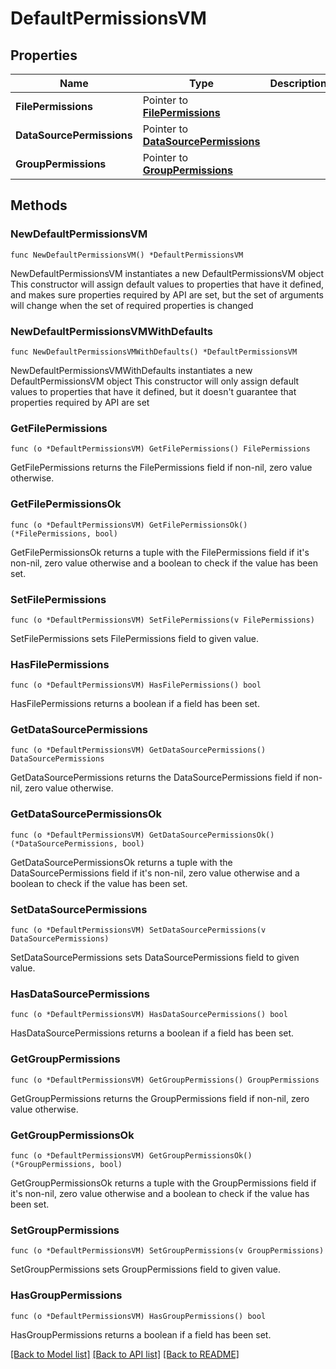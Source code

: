 # DefaultPermissionsVM

## Properties

Name | Type | Description | Notes
------------ | ------------- | ------------- | -------------
**FilePermissions** | Pointer to [**FilePermissions**](FilePermissions.md) |  | [optional] 
**DataSourcePermissions** | Pointer to [**DataSourcePermissions**](DataSourcePermissions.md) |  | [optional] 
**GroupPermissions** | Pointer to [**GroupPermissions**](GroupPermissions.md) |  | [optional] 

## Methods

### NewDefaultPermissionsVM

`func NewDefaultPermissionsVM() *DefaultPermissionsVM`

NewDefaultPermissionsVM instantiates a new DefaultPermissionsVM object
This constructor will assign default values to properties that have it defined,
and makes sure properties required by API are set, but the set of arguments
will change when the set of required properties is changed

### NewDefaultPermissionsVMWithDefaults

`func NewDefaultPermissionsVMWithDefaults() *DefaultPermissionsVM`

NewDefaultPermissionsVMWithDefaults instantiates a new DefaultPermissionsVM object
This constructor will only assign default values to properties that have it defined,
but it doesn't guarantee that properties required by API are set

### GetFilePermissions

`func (o *DefaultPermissionsVM) GetFilePermissions() FilePermissions`

GetFilePermissions returns the FilePermissions field if non-nil, zero value otherwise.

### GetFilePermissionsOk

`func (o *DefaultPermissionsVM) GetFilePermissionsOk() (*FilePermissions, bool)`

GetFilePermissionsOk returns a tuple with the FilePermissions field if it's non-nil, zero value otherwise
and a boolean to check if the value has been set.

### SetFilePermissions

`func (o *DefaultPermissionsVM) SetFilePermissions(v FilePermissions)`

SetFilePermissions sets FilePermissions field to given value.

### HasFilePermissions

`func (o *DefaultPermissionsVM) HasFilePermissions() bool`

HasFilePermissions returns a boolean if a field has been set.

### GetDataSourcePermissions

`func (o *DefaultPermissionsVM) GetDataSourcePermissions() DataSourcePermissions`

GetDataSourcePermissions returns the DataSourcePermissions field if non-nil, zero value otherwise.

### GetDataSourcePermissionsOk

`func (o *DefaultPermissionsVM) GetDataSourcePermissionsOk() (*DataSourcePermissions, bool)`

GetDataSourcePermissionsOk returns a tuple with the DataSourcePermissions field if it's non-nil, zero value otherwise
and a boolean to check if the value has been set.

### SetDataSourcePermissions

`func (o *DefaultPermissionsVM) SetDataSourcePermissions(v DataSourcePermissions)`

SetDataSourcePermissions sets DataSourcePermissions field to given value.

### HasDataSourcePermissions

`func (o *DefaultPermissionsVM) HasDataSourcePermissions() bool`

HasDataSourcePermissions returns a boolean if a field has been set.

### GetGroupPermissions

`func (o *DefaultPermissionsVM) GetGroupPermissions() GroupPermissions`

GetGroupPermissions returns the GroupPermissions field if non-nil, zero value otherwise.

### GetGroupPermissionsOk

`func (o *DefaultPermissionsVM) GetGroupPermissionsOk() (*GroupPermissions, bool)`

GetGroupPermissionsOk returns a tuple with the GroupPermissions field if it's non-nil, zero value otherwise
and a boolean to check if the value has been set.

### SetGroupPermissions

`func (o *DefaultPermissionsVM) SetGroupPermissions(v GroupPermissions)`

SetGroupPermissions sets GroupPermissions field to given value.

### HasGroupPermissions

`func (o *DefaultPermissionsVM) HasGroupPermissions() bool`

HasGroupPermissions returns a boolean if a field has been set.


[[Back to Model list]](../README.md#documentation-for-models) [[Back to API list]](../README.md#documentation-for-api-endpoints) [[Back to README]](../README.md)


